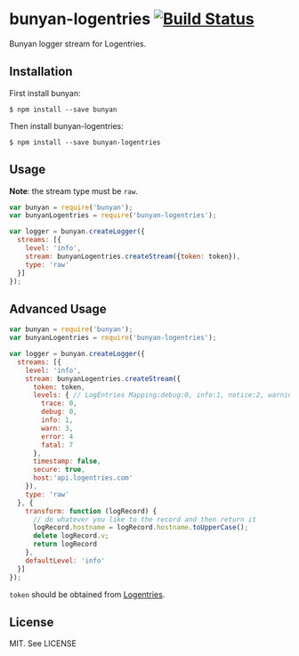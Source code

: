 bunyan-logentries [![Build Status](https://secure.travis-ci.org/nemtsov/node-bunyan-logentries.png)](http://travis-ci.org/nemtsov/node-bunyan-logentries)
=================

Bunyan logger stream for Logentries.


Installation
------------

First install bunyan:

```shell
$ npm install --save bunyan
```

Then install bunyan-logentries:

```shell
$ npm install --save bunyan-logentries
```


Usage
-----

**Note**: the stream type must be `raw`.

```js
var bunyan = require('bunyan');
var bunyanLogentries = require('bunyan-logentries');

var logger = bunyan.createLogger({
  streams: [{
    level: 'info',
    stream: bunyanLogentries.createStream({token: token}),
    type: 'raw'
  }]
});
```

Advanced Usage
----
```js
var bunyan = require('bunyan');
var bunyanLogentries = require('bunyan-logentries');

var logger = bunyan.createLogger({
  streams: [{
    level: 'info',
    stream: bunyanLogentries.createStream({ 
      token: token,
      levels: { // LogEntries Mapping:debug:0, info:1, notice:2, warning:3, err:4, crit:5, alert:6, emerg:7
        trace: 0,
        debug: 0,
        info: 1,
        warn: 3,
        error: 4
        fatal: 7
      },
      timestamp: false,
      secure: true,
      host:'api.logentries.com'
    }),
    type: 'raw'
  }, {
    transform: function (logRecord) {
      // do whatever you like to the record and then return it
      logRecord.hostname = logRecord.hostname.toUpperCase();
      delete logRecord.v;
      return logRecord
    },
    defaultLevel: 'info'
  }]
});
```


`token` should be obtained from [Logentries](https://logentries.com).


License
-------

MIT. See LICENSE
